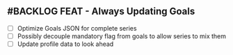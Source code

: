 ## #BACKLOG FEAT - Always Updating Goals
- [ ] Optimize Goals JSON for complete series
- [ ] Possibly decouple mandatory flag from goals to allow series to mix them
- [ ] Update profile data to look ahead
<!-- order:0 -->

